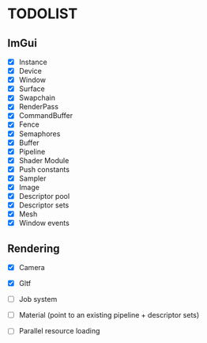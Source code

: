 # TODOLIST

## ImGui

- [x] Instance
- [x] Device
- [x] Window
- [x] Surface
- [x] Swapchain
- [x] RenderPass
- [x] CommandBuffer
- [x] Fence
- [x] Semaphores
- [x] Buffer
- [x] Pipeline
- [x] Shader Module
- [x] Push constants
- [x] Sampler
- [x] Image
- [x] Descriptor pool
- [x] Descriptor sets
- [x] Mesh
- [x] Window events

## Rendering

- [x] Camera
- [x] Gltf


- [ ] Job system
- [ ] Material (point to an existing pipeline + descriptor sets)
- [ ] Parallel resource loading
